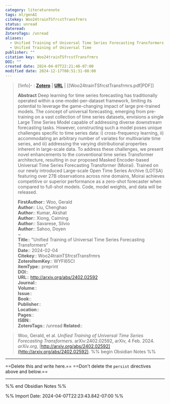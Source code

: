 ```yaml
---
category: literaturenote
tags: ml/genAI
citekey: Woo24trainTSfrcstTransfrmrs
status: unread
dateread: 
ZoteroTags: /unread
aliases:
  - Unified Training of Universal Time Series Forecasting Transformers
  - Unified Training of Universal Time
publisher: ""
citation key: Woo24trainTSfrcstTransfrmrs
DOI: ""
created date: 2024-04-07T22:21:48-07:00
modified date: 2024-12-17T08:51:31-08:00
---
```


> [!info]- : [**Zotero**](zotero://select/library/items/WYFI65CI)   | [**URL**](http://arxiv.org/abs/2402.02592) | [[Woo24trainTSfrcstTransfrmrs.pdf|PDF]]
>
> 
> **Abstract**
> Deep learning for time series forecasting has traditionally operated within a one-model-per-dataset framework, limiting its potential to leverage the game-changing impact of large pre-trained models. The concept of universal forecasting, emerging from pre-training on a vast collection of time series datasets, envisions a single Large Time Series Model capable of addressing diverse downstream forecasting tasks. However, constructing such a model poses unique challenges specific to time series data: i) cross-frequency learning, ii) accommodating an arbitrary number of variates for multivariate time series, and iii) addressing the varying distributional properties inherent in large-scale data. To address these challenges, we present novel enhancements to the conventional time series Transformer architecture, resulting in our proposed Masked Encoder-based Universal Time Series Forecasting Transformer (Moirai). Trained on our newly introduced Large-scale Open Time Series Archive (LOTSA) featuring over 27B observations across nine domains, Moirai achieves competitive or superior performance as a zero-shot forecaster when compared to full-shot models. Code, model weights, and data will be released.
> 
> 
> **FirstAuthor**:: Woo, Gerald  
> **Author**:: Liu, Chenghao  
> **Author**:: Kumar, Akshat  
> **Author**:: Xiong, Caiming  
> **Author**:: Savarese, Silvio  
> **Author**:: Sahoo, Doyen  
~    
> **Title**:: "Unified Training of Universal Time Series Forecasting Transformers"  
> **Date**:: 2024-02-04  
> **Citekey**:: Woo24trainTSfrcstTransfrmrs  
> **ZoteroItemKey**:: WYFI65CI  
> **itemType**:: preprint  
> **DOI**::   
> **URL**:: http://arxiv.org/abs/2402.02592  
> **Journal**::   
> **Volume**::   
> **Issue**::   
> **Book**::   
> **Publisher**::   
> **Location**::    
> **Pages**::   
> **ISBN**::   
> **ZoteroTags**:: /unread
>**Related**:: 

> Woo, Gerald, et al. _Unified Training of Universal Time Series Forecasting Transformers_. arXiv:2402.02592, arXiv, 4 Feb. 2024. _arXiv.org_, [http://arxiv.org/abs/2402.02592](http://arxiv.org/abs/2402.02592).
%% begin Obsidian Notes %%
___
==Delete this and write here.==
==Don't delete the `persist` directives above and below.==
___
%% end Obsidian Notes %%



%% Import Date: 2024-04-07T22:23:43.842-07:00 %%
